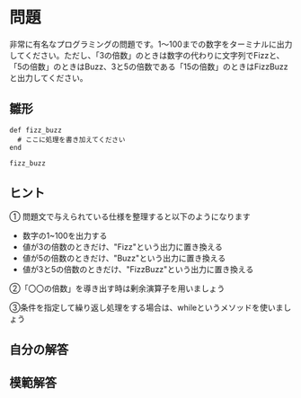 # 問題  
非常に有名なプログラミングの問題です。1〜100までの数字をターミナルに出力してください。ただし、「3の倍数」のときは数字の代わりに文字列でFizzと、「5の倍数」のときはBuzz、3と5の倍数である「15の倍数」のときはFizzBuzzと出力してください。  
## 雛形  
```
def fizz_buzz
  # ここに処理を書き加えてください
end

fizz_buzz
```
## ヒント  
① 問題文で与えられている仕様を整理すると以下のようになります  
- 数字の1~100を出力する  
- 値が3の倍数のときだけ、"Fizz"という出力に置き換える  
- 値が5の倍数のときだけ、"Buzz"という出力に置き換える  
- 値が3と5の倍数のときだけ、"FizzBuzz"という出力に置き換える

②「〇〇の倍数」を導き出す時は剰余演算子を用いましょう

③条件を指定して繰り返し処理をする場合は、whileというメソッドを使いましょう  

## 自分の解答  


## 模範解答  

